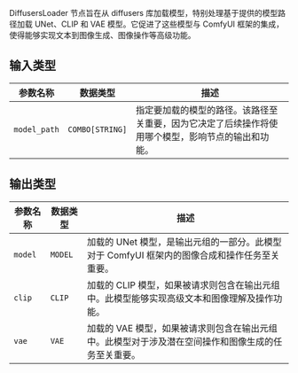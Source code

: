 DiffusersLoader 节点旨在从 diffusers 库加载模型，特别处理基于提供的模型路径加载 UNet、CLIP 和 VAE 模型。它促进了这些模型与 ComfyUI 框架的集成，使得能够实现文本到图像生成、图像操作等高级功能。

## 输入类型

| 参数名称 | 数据类型 | 描述                                                         |
| -------- | -------- | ------------------------------------------------------------ |
| `model_path` | `COMBO[STRING]` | 指定要加载的模型的路径。该路径至关重要，因为它决定了后续操作将使用哪个模型，影响节点的输出和功能。 |

## 输出类型

| 参数名称 | 数据类型 | 描述                                       |
| -------- | -------- | ------------------------------------------ |
| `model`  | `MODEL`  | 加载的 UNet 模型，是输出元组的一部分。此模型对于 ComfyUI 框架内的图像合成和操作任务至关重要。 |
| `clip`   | `CLIP`   | 加载的 CLIP 模型，如果被请求则包含在输出元组中。此模型能够实现高级文本和图像理解及操作功能。 |
| `vae`    | `VAE`    | 加载的 VAE 模型，如果被请求则包含在输出元组中。此模型对于涉及潜在空间操作和图像生成的任务至关重要。 |

